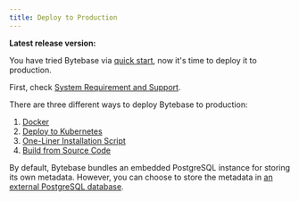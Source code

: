 ```yaml
---
title: Deploy to Production
---
```


**Latest release version:** [**<version></version>**](https://github.com/bytebase/bytebase/releases/latest)

You have tried Bytebase via [quick start](../quick-start), now it's time to deploy it to production.

First, check [System Requirement and Support](/docs/faq#system-requirements-and-supported-versions).

There are three different ways to deploy Bytebase to production:

1. [Docker](deploy-with-docker)
2. [Deploy to Kubernetes](deploy-to-kubernetes)
3. [One-Liner Installation Script](installation-script)
4. [Build from Source Code](build-from-source-code)

By default, Bytebase bundles an embedded PostgreSQL instance for storing its own metadata. However, you can choose to store the metadata in [an external PostgreSQL database](/docs/get-started/install/external-postgres).
